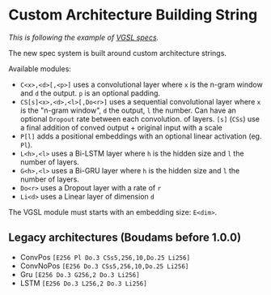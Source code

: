# Custom Architecture Building String

*This is following the example of [VGSL specs](https://tesseract-ocr.github.io/tessdoc/tess4/VGSLSpecs.html).*

The new spec system is built around custom architecture strings.

Available modules:

- `C<x>,<d>[,<p>]` uses a convolutional layer where `x` is the n-gram window and `d` the output. `p` is an optional padding.
- `CS[s]<x>,<d>,<l>[,Do<r>]` uses a sequential convolutional layer where `x` is the "n-gram window", `d` the output, `l` the number. Can have an optional `Dropout` rate between each convolution. 
of layers. `[s]` (`CSs`) use a final addition of conved output + original input with a scale   
- `P[l]` adds a positional embeddings with an optional linear activation (eg. `Pl`).
- `L<h>,<l>` uses a Bi-LSTM layer where `h` is the hidden size and `l` the number of layers.
- `G<h>,<l>` uses a Bi-GRU layer where `h` is the hidden size and `l` the number of layers.
- `Do<r>` uses a Dropout layer with a rate of `r`
- `Li<d>` uses a Linear layer of dimension `d`

The VGSL module must starts with an embedding size: `E<dim>`.

## Legacy architectures (Boudams before 1.0.0)

- ConvPos `[E256 Pl Do.3 CSs5,256,10,Do.25 Li256]` 
- ConvNoPos `[E256 Do.3 CSs5,256,10,Do.25 Li256]` 
- Gru `[E256 Do.3 G256,2 Do.3 Li256]`
- LSTM `[E256 Do.3 L256,2 Do.3 Li256]`
